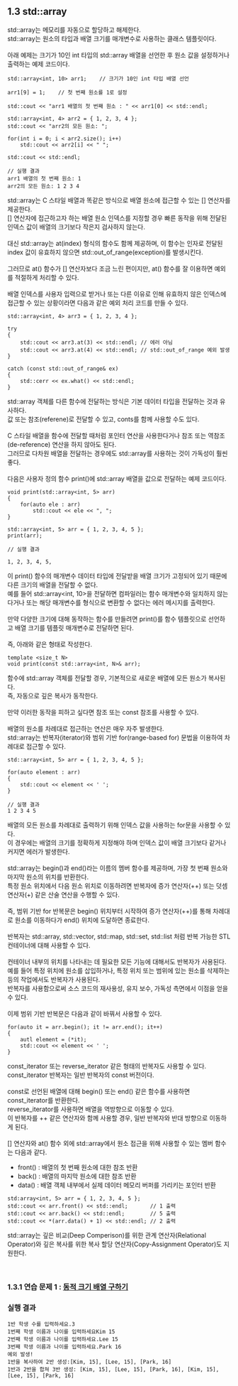 ## 1.3 std::array

std::array는 메모리를 자동으로 할당하고 해제한다.
<br>
std::array는 원소의 타입과 배열 크기를 매개변수로 사용하는 클래스 템플릿이다.
<br>
<br>
아래 예제는 크기가 10인 int 타입의 std::array 배열을 선언한 후 원소 값을 설정하거나 출력하는 예제 코드이다.

```
std::array<int, 10> arr1;    // 크기가 10인 int 타입 배열 선언

arr1[9] = 1;    // 첫 번째 원소를 1로 설정

std::cout << "arr1 배열의 첫 번째 원소 : " << arr1[0] << std::endl;

std::array<int, 4> arr2 = { 1, 2, 3, 4 };
std::cout << "arr2의 모든 원소: ";

for(int i = 0; i < arr2.size(); i++)
    std::cout << arr2[i] << " ";

std::cout << std::endl;

// 실행 결과
arr1 배열의 첫 번째 원소: 1
arr2의 모든 원소: 1 2 3 4
```

std::array는 C 스타일 배열과 똑같은 방식으로 배열 원소에 접근할 수 있는 [] 연산자를 제공한다.
<br>
[] 연산자에 접근하고자 하는 배열 원소 인덱스를 지정할 경우 빠른 동작을 위해 전달된 인덱스 값이 배열의 크기보다 작은지 검사하지 않는다.
<br>
<br>
대신 std::array는 at(index) 형식의 함수도 함께 제공하며, 이 함수는 인자로 전달된 index 값이 유효하지 않으면 std::out_of_range(exception)를 발생시킨다.
<br>
<br>
그러므로 at() 함수가 [] 연산자보다 조금 느린 편이지만, at() 함수를 잘 이용하면 예외를 적절하게 처리할 수 있다.
<br>
<br>
배열 인덱스를 사용자 입력으로 받거나 또는 다른 이유로 인해 유효하지 않은 인덱스에 접근할 수 있는 상황이라면 다음과 같은 예외 처리 코드를 만들 수 있다.

```
std::array<int, 4> arr3 = { 1, 2, 3, 4 };

try
{
    std::cout << arr3.at(3) << std::endl; // 에러 아님
    std::cout << arr3.at(4) << std::endl; // std::out_of_range 예외 발생
}

catch (const std::out_of_range& ex)
{
    std::cerr << ex.what() << std::endl;
}
```
std::array 객체를 다른 함수에 전달하는 방식은 기본 데이터 타입을 전달하는 것과 유사하다.
<br>
값 또는 참조(referene)로 전달할 수 있고, conts를 함께 사용할 수도 있다.
<br>
<br>
C 스타일 배열을 함수에 전달할 때처럼 포인터 연산을 사용한다거나 참조 또는 역참조(de-reference) 연산을 하지 않아도 된다.
<br>
그러므로 다차원 배열을 전달하는 경우에도 std::array를 사용하는 것이 가독성이 훨씬 좋다.
<br>
<br>
다음은 사용자 정의 함수 print()에 std::array 배열을 값으로 전달하는 예제 코드이다.

```
void print(std::array<int, 5> arr)
{
    for(auto ele : arr)
        std::cout << ele << ", ";
}

std::array<int, 5> arr = { 1, 2, 3, 4, 5 };
print(arr);

// 실행 결과

1, 2, 3, 4, 5,
```

이 print() 함수의 매개변수 데이터 타입에 전달받을 배열 크기가 고정되어 있기 때문에 다른 크기의 배열을 전달할 수 없다.
<br>
예를 들어 std::array<int, 10>을 전달하면 컴파일러는 함수 매개변수와 일치하지 않는다거나 또는 해당 매개변수를 형식으로 변환할 수 없다는 에러 메시지를 출력한다.
<br>
<br>
만약 다양한 크기에 대해 동작하는 함수를 만들려면 print()를 함수 템플릿으로 선언하고 배열 크기를 템플릿 매개변수로 전달하면 된다.
<br>
<br>
즉, 아래와 같은 형태로 작성한다.

```
template <size_t N>
void print(const std::array<int, N>& arr);
```

함수에 std::array 객체를 전달할 경우, 기본적으로 새로운 배열에 모든 원소가 복사된다.
<br>
즉, 자동으로 깊은 복사가 동작한다.
<br>
<br>
만약 이러한 동작을 피하고 싶다면 참조 또는 const 참조를 사용할 수 있다.
<br>
<br>
배열의 원소를 차례대로 접근하는 연산은 매우 자주 발생한다.
<br>
std::array는 반복자(iterator)와 범위 기반 for(range-based for) 문법을 이용하여 차례대로 접근할 수 있다.

```
std::array<int, 5> arr = { 1, 2, 3, 4, 5 };

for(auto element : arr)
{
    std::cout << element << ' ';
}

// 실행 결과
1 2 3 4 5
```

배열의 모든 원소를 차례대로 출력하기 위해 인덱스 값을 사용하는 for문을 사용할 수 있다.
<br>
이 경우에는 배열의 크기를 정확하게 지정해야 하며 인덱스 값이 배열 크기보다 같거나 커지면 에러가 발생한다.
<br>
<br>
std::array는 begin()과 end()라는 이름의 멤버 함수를 제공하며, 가장 첫 번째 원소와 마지막 원소의 위치를 반환한다.
<br>
특정 원소 위치에서 다음 원소 위치로 이동하려면 반복자에 증가 연산자(++) 또는 덧셈 연산자(+) 같은 산술 연산을 수행할 수 있다.
<br>
<br>
즉, 범위 기반 for 반복문은 begin() 위치부터 시작하여 증가 연산자(++)를 통해 차례대로 원소를 이동하다가 end() 위치에 도달하면 종료한다.
<br>
<br>
반복자는 std::array, std::vector, std::map, std::set, std::list 처럼 반복 가능한 STL 컨테이너에 대해 사용할 수 있다.
<br>
<br>
컨테이너 내부의 위치를 나타내는 데 필요한 모든 기능에 대해서도 반복자가 사용된다.
<br>
예를 들어 특정 위치에 원소를 삽입하거나, 특정 위치 또는 범위에 있는 원소를 삭제하는 등의 작업에서도 반복자가 사용된다.
<br>
반복자를 사용함으로써 소스 코드의 재사용성, 유지 보수, 가독성 측면에서 이점을 얻을 수 있다.
<br>
<br>
이제 범위 기반 반복문은 다음과 같이 바꿔서 사용할 수 있다.

```
for(auto it = arr.begin(); it != arr.end(); it++)
{
    autl element = (*it);
    std::cout << element << ' ';
}
```

const_iterator 또는 reverse_iterator 같은 형태의 반복자도 사용할 수 있다.
<br>
const_iterator 반복자는 일반 반복자의 const 버전이다.
<br>
<br>
const로 선언된 배열에 대해 begin() 또는 end() 같은 함수를 사용하면 const_iterator를 반환한다.
<br>
reverse_iterator를 사용하면 배열을 역방향으로 이동할 수 있다.
<br>
이 반복자를 ++ 같은 연산자와 함께 사용할 경우, 일반 반복자와 반대 방향으로 이동하게 된다.
<br>
<br>
[] 연산자와 at() 함수 외에 std::array에서 원소 접근을 위해 사용할 수 있는 멤버 함수는 다음과 같다.
- front() : 배열의 첫 번째 원소에 대한 참조 반환
- back() : 배열의 마지막 원소에 대한 참조 반환
- data() : 배열 객체 내부에서 실제 데이터 메모리 버퍼를 가리키는 포인터 반환

```
std:array<int, 5> arr = { 1, 2, 3, 4, 5 };
std::cout << arr.front() << std::endl;       // 1 출력
std::cout << arr.back() << std::endl;        // 5 출력
std::cout << *(arr.data() + 1) << std::endl; // 2 출력
```

std::array는 깊은 비교(Deep Comperison)를 위한 관계 연산자(Relational Operator)와 깊은 복사를 위한 복사 할당 연산자(Copy-Assignment Operator)도 지원한다.


<br>

### 1.3.1 연습 문제 1 : [동적 크기 배열 구하기](https://github.com/JeHeeYu/Book-Reviews/blob/main/Algorithm/%EC%BD%94%EB%94%A9%20%ED%85%8C%EC%8A%A4%ED%8A%B8%EB%A5%BC%20%EC%9C%84%ED%95%9C%20%EC%9E%90%EB%A3%8C%20%EA%B5%AC%EC%A1%B0%EC%99%80%20%EC%95%8C%EA%B3%A0%EB%A6%AC%EC%A6%98%20with%20C%2B%2B/1%EC%9E%A5%20%EB%A6%AC%EC%8A%A4%ED%8A%B8%2C%20%EC%8A%A4%ED%83%9D%2C%20%ED%81%90/1.3%20std%3A%3Aarray/dynamic_array.cpp)

### 실행 결과

```
1반 학생 수를 입력하세요.3
1번째 학생 이름과 나이를 입력하세요Kim 15    
2번째 학생 이름과 나이를 입력하세요.Lee 15
3번째 학생 이름과 나이를 입력하세요.Park 16
예외 발생!
1반을 복사하여 2반 생성:[Kim, 15], [Lee, 15], [Park, 16]
1반과 2반을 합쳐 3반 생성: [Kim, 15], [Lee, 15], [Park, 16], [Kim, 15], [Lee, 15], [Park, 16]
```
